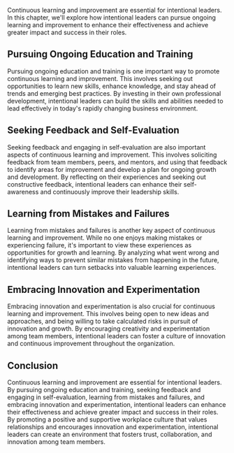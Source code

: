 
Continuous learning and improvement are essential for intentional leaders. In this chapter, we'll explore how intentional leaders can pursue ongoing learning and improvement to enhance their effectiveness and achieve greater impact and success in their roles.

Pursuing Ongoing Education and Training
---------------------------------------

Pursuing ongoing education and training is one important way to promote continuous learning and improvement. This involves seeking out opportunities to learn new skills, enhance knowledge, and stay ahead of trends and emerging best practices. By investing in their own professional development, intentional leaders can build the skills and abilities needed to lead effectively in today's rapidly changing business environment.

Seeking Feedback and Self-Evaluation
------------------------------------

Seeking feedback and engaging in self-evaluation are also important aspects of continuous learning and improvement. This involves soliciting feedback from team members, peers, and mentors, and using that feedback to identify areas for improvement and develop a plan for ongoing growth and development. By reflecting on their experiences and seeking out constructive feedback, intentional leaders can enhance their self-awareness and continuously improve their leadership skills.

Learning from Mistakes and Failures
-----------------------------------

Learning from mistakes and failures is another key aspect of continuous learning and improvement. While no one enjoys making mistakes or experiencing failure, it's important to view these experiences as opportunities for growth and learning. By analyzing what went wrong and identifying ways to prevent similar mistakes from happening in the future, intentional leaders can turn setbacks into valuable learning experiences.

Embracing Innovation and Experimentation
----------------------------------------

Embracing innovation and experimentation is also crucial for continuous learning and improvement. This involves being open to new ideas and approaches, and being willing to take calculated risks in pursuit of innovation and growth. By encouraging creativity and experimentation among team members, intentional leaders can foster a culture of innovation and continuous improvement throughout the organization.

Conclusion
----------

Continuous learning and improvement are essential for intentional leaders. By pursuing ongoing education and training, seeking feedback and engaging in self-evaluation, learning from mistakes and failures, and embracing innovation and experimentation, intentional leaders can enhance their effectiveness and achieve greater impact and success in their roles. By promoting a positive and supportive workplace culture that values relationships and encourages innovation and experimentation, intentional leaders can create an environment that fosters trust, collaboration, and innovation among team members.
